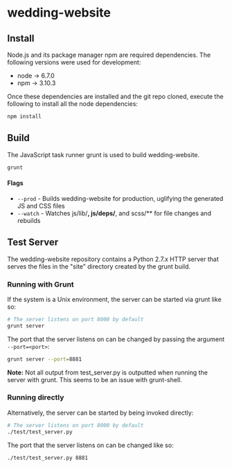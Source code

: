 # wedding-website

## Install

Node.js and its package manager npm are required dependencies. The following versions were used for development:

* node -> 6.7.0
* npm -> 3.10.3

Once these dependencies are installed and the git repo cloned, execute the following to install all the node dependencies:

```bash
npm install
```

## Build

The JavaScript task runner grunt is used to build wedding-website. 

```bash
grunt
```

#### Flags

* `--prod` - Builds wedding-website for production, uglifying the generated JS and CSS files
* `--watch` - Watches js/lib/**, js/deps/**, and scss/** for file changes and rebuilds


## Test Server

The wedding-website repository contains a Python 2.7.x HTTP server that serves the files in the "site" directory created by the grunt build.

### Running with Grunt

If the system is a Unix environment, the server can be started via grunt like so:

```bash
# The server listens on port 8000 by default
grunt server
```

The port that the server listens on can be changed by passing the argument `--port=<port>`:

```bash
grunt server --port=8881
```

**Note:** Not all output from test_server.py is outputted when running the server with grunt. This seems to be an issue with grunt-shell.

### Running directly

Alternatively, the server can be started by being invoked directly:

```bash
# The server listens on port 8000 by default
./test/test_server.py
```

The port that the server listens on can be changed like so:

```bash
./test/test_server.py 8881
```